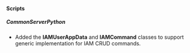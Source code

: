 #### Scripts
##### CommonServerPython
- Added the **IAMUserAppData** and **IAMCommand** classes to support generic implementation for IAM CRUD commands.

